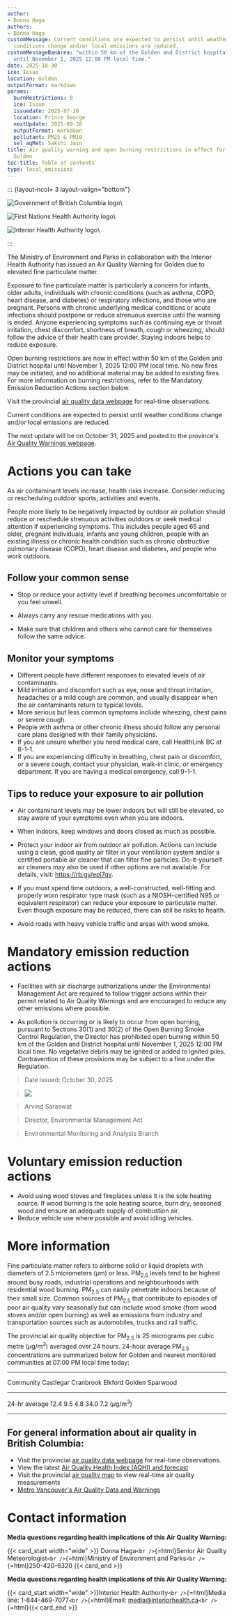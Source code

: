 ```yaml
---
author:
- Donna Haga
authors:
- Donna Haga
customMessage: Current conditions are expected to persist until weather
  conditions change and/or local emissions are reduced.
customMessageBanArea: "within 50 km of the Golden and District hospital
  until November 1, 2025 12:00 PM local time."
date: 2025-10-30
ice: Issue
location: Golden
outputFormat: markdown
params:
  burnRestrictions: 0
  ice: Issue
  issuedate: 2025-07-20
  location: Prince George
  nextUpdate: 2025-09-28
  outputFormat: markdown
  pollutant: PM25 & PM10
  sel_aqMet: Sakshi Jain
title: Air quality warning and open burning restrictions in effect for
  Golden
toc-title: Table of contents
type: local_emissions
---
```


<!--
Copyright 2025 Province of British Columbia

This work is licensed under the Creative Commons Attribution 4.0 International License.
To view a copy of this license, visit http://creativecommons.org/licenses/by/4.0/.
-->
<!-- Logo header, the layout-col should be set based on number of logos including FHNA and BCGov -->
<!-- the trailing slash means the text in square brackets is alt text -->

::: {layout-ncol= 3 layout-valign="bottom"}

![Government of British Columbia logo](/assets/logo_BCID_V_RGB_pos.png)\

![First Nations Health Authority logo](/assets/logo_FNHA.png)\

![Interior Health Authority logo](/assets/logo_IH.png)\

:::

The Ministry of Environment and Parks in collaboration with the Interior
Health Authority has issued an Air Quality Warning for Golden due to
elevated fine particulate matter.

Exposure to fine particulate matter is particularly a concern for
infants, older adults, individuals with chronic conditions (such as
asthma, COPD, heart disease, and diabetes) or respiratory infections,
and those who are pregnant. Persons with chronic underlying medical
conditions or acute infections should postpone or reduce strenuous
exercise until the warning is ended. Anyone experiencing symptoms such
as continuing eye or throat irritation, chest discomfort, shortness of
breath, cough or wheezing, should follow the advice of their health care
provider. Staying indoors helps to reduce exposure.

Open burning restrictions are now in effect within 50 km of the Golden
and District hospital until November 1, 2025 12:00 PM local time. No new
fires may be initiated, and no additional material may be added to
existing fires. For more information on burning restrictions, refer to
the Mandatory Emission Reduction Actions section below.

Visit the provincial [air quality data
webpage](https://www2.gov.bc.ca/gov/content/environment/air-land-water/air/air-quality)
for real-time observations.

Current conditions are expected to persist until weather conditions
change and/or local emissions are reduced.

The next update will be on October 31, 2025 and posted to the province's
[Air Quality Warnings webpage](https://www.gov.bc.ca/airquality).

# Actions you can take

As air contaminant levels increase, health risks increase. Consider
reducing or rescheduling outdoor sports, activities and events.

People more likely to be negatively impacted by outdoor air pollution
should reduce or reschedule strenuous activities outdoors or seek
medical attention if experiencing symptoms. This includes people aged 65
and older, pregnant individuals, infants and young children, people with
an existing illness or chronic health condition such as chronic
obstructive pulmonary disease (COPD), heart disease and diabetes, and
people who work outdoors.

## Follow your common sense

-   Stop or reduce your activity level if breathing becomes
    uncomfortable or you feel unwell.

-   Always carry any rescue medications with you.

-   Make sure that children and others who cannot care for themselves
    follow the same advice.

## Monitor your symptoms

-   Different people have different responses to elevated levels of air
    contaminants.
-   Mild irritation and discomfort such as eye, nose and throat
    irritation, headaches or a mild cough are common, and usually
    disappear when the air contaminants return to typical levels.
-   More serious but less common symptoms include wheezing, chest pains
    or severe cough.
-   People with asthma or other chronic illness should follow any
    personal care plans designed with their family physicians.
-   If you are unsure whether you need medical care, call HealthLink BC
    at 8-1-1.
-   If you are experiencing difficulty in breathing, chest pain or
    discomfort, or a severe cough, contact your physician, walk-in
    clinic, or emergency department. If you are having a medical
    emergency, call 9-1-1.

## Tips to reduce your exposure to air pollution

-   Air contaminant levels may be lower indoors but will still be
    elevated, so stay aware of your symptoms even when you are indoors.

-   When indoors, keep windows and doors closed as much as possible.

-   Protect your indoor air from outdoor air pollution. Actions can
    include using a clean, good quality air filter in your ventilation
    system and/or a certified portable air cleaner that can filter fine
    particles. Do-it-yourself air cleaners may also be used if other
    options are not available. For details, visit: https://rb.gy/epi7qv.

-   If you must spend time outdoors, a well-constructed, well-fitting
    and properly worn respirator type mask (such as a NIOSH-certified
    N95 or equivalent respirator) can reduce your exposure to
    particulate matter. Even though exposure may be reduced, there can
    still be risks to health.

-   Avoid roads with heavy vehicle traffic and areas with wood smoke.

# Mandatory emission reduction actions

-   Facilities with air discharge authorizations under the Environmental
    Management Act are required to follow trigger actions within their
    permit related to Air Quality Warnings and are encouraged to reduce
    any other emissions where possible.

-   As pollution is occurring or is likely to occur from open burning,
    pursuant to Sections 30(1) and 30(2) of the Open Burning Smoke
    Control Regulation, the Director has prohibited open burning within
    50 km of the Golden and District hospital until November 1, 2025
    12:00 PM local time. No vegetative debris may be ignited or added to
    ignited piles. Contravention of these provisions may be subject to a
    fine under the Regulation.

> Date issued: October 30, 2025

> ![](/assets/SignatureAS.png)

> Arvind Saraswat

> Director, Environmental Management Act

> Environmental Monitoring and Analysis Branch

# Voluntary emission reduction actions

-   Avoid using wood stoves and fireplaces unless it is the sole heating
    source. If wood burning is the sole heating source, burn dry,
    seasoned wood and ensure an adequate supply of combustion air.
-   Reduce vehicle use where possible and avoid idling vehicles.

# More information

Fine particulate matter refers to airborne solid or liquid droplets with
diameters of 2.5 micrometers ($\mu$m) or less. PM$_{2.5}$ levels tend to
be highest around busy roads, industrial operations and neighbourhoods
with residential wood burning. PM$_{2.5}$ can easily penetrate indoors
because of their small size. Common sources of PM$_{2.5}$ that
contribute to episodes of poor air quality vary seasonally but can
include wood smoke (from wood stoves and/or open burning) as well as
emissions from industry and transportation sources such as automobiles,
trucks and rail traffic.

The provincial air quality objective for PM$_{2.5}$ is 25 micrograms per
cubic metre ($\mu$g/m$^{3}$) averaged over 24 hours. 24-hour average
PM$_{2.5}$ concentrations are summarized below for Golden and nearest
monitored communities at 07:00 PM local time today:

  -----------------------------------------------------------------------------------
  Community                     Castlegar   Cranbrook   Elkford   Golden   Sparwood
  ----------------------------- ----------- ----------- --------- -------- ----------
  24-hr average                 12.4        9.5         4.8       34.0     7.2
  ($\mu$g/m$^{3}$)                                                         

  -----------------------------------------------------------------------------------

## For general information about air quality in British Columbia:

-   Visit the provincial [air quality data
    webpage](https://www2.gov.bc.ca/gov/content/environment/air-land-water/air/air-quality)
    for real-time observations.
-   View the latest [Air Quality Health Index (AQHI) and
    forecast](https://www.env.gov.bc.ca/epd/bcairquality/data/aqhi-table.html)
-   Visit the provincial [air quality
    map](https://www.env.gov.bc.ca/epd/bcairquality/readings/find-stations-map.html)
    to view real-time air quality measurements
-   [Metro Vancouver's Air Quality Data and
    Warnings](https://metrovancouver.org/services/air-quality-climate-action/air-quality-data-and-advisories)

# Contact information

**Media questions regarding health implications of this Air Quality
Warning:**

{{< card_start width="wide" >}} Donna Haga`<br />`{=html}Senior Air
Quality Meteorologist`<br />`{=html}Ministry of Environment and
Parks`<br />`{=html}250-420-6320 {{< card_end >}}

**Media questions regarding health implications of this Air Quality
Warning:**

{{< card_start  width="wide" >}}Interior Health
Authority`<br />`{=html}Media line: 1-844-469-7077`<br />`{=html}Email:
media@interiorhealth.ca`<br />`{=html}{{< card_end >}}
